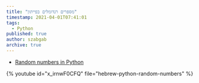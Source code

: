 ```yaml
---
title: "מספרים רנדומלים בפייתון"
timestamp: 2021-04-01T07:41:01
tags:
  - Python
published: true
author: szabgab
archive: true
---
```



* [Random numbers in Python](https://code-maven.com/slides/python-programming/random)

{% youtube id="x_irnwF0CFQ" file="hebrew-python-random-numbers" %}

